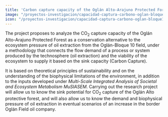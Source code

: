 ```yaml
---
title: 'Carbon capture capacity of the Oglán Alto-Arajuno Protected Forest in the face of environmental pressure from the development of the Oglán-Bloque10 field'
image: "/proyectos-investigacion/capacidad-captura-carbono-oglan-bloque10.jpeg"
icon: "/proyectos-investigacion/capacidad-captura-carbono-oglan-bloque10.svg"
---
```


The project proposes to analyze the CO<sub>2</sub> capture capacity of the Oglán Alto-Arajuno Protected Forest as a conservation alternative to the ecosystem pressure of oil extraction from the Oglán-Bloque 10 field, under a methodology that connects the flow demand of a process or system produced by the technosphere (oil extraction) and the viability of the ecosystem to supply it based on the sink capacity (Carbon Capture).

It is based on theoretical principles of sustainability and on the understanding of the biophysical limitations of the environment, in addition to the inputs developed under *Multi-Scale Integrated Analysis of Societal and Ecosystem Metabolism MuSIASEM*. Carrying out the research project will allow us to know the sink potential for CO<sub>2</sub> capture of the Oglán Alto protective forest, and will also allow us to know the demand and biophysical pressure of oil extraction in eventual scenarios of an increase in the border Oglán Field oil company.

